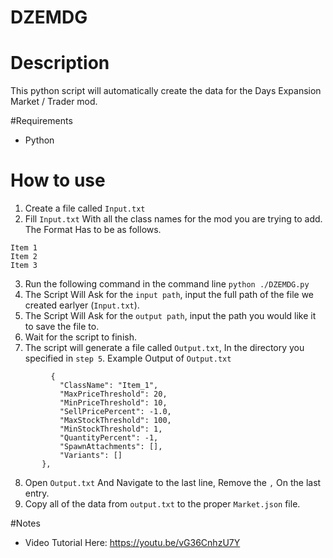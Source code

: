 # DZEMDG
# Description
  This python script will automatically create the data for the Days Expansion Market / Trader mod.

#Requirements
- Python

# How to use
 1. Create a file called ```Input.txt```
 2. Fill ```Input.txt``` With all the class names for the mod you are trying to add. The Format Has to be as follows.
 ```
 Item 1
 Item 2
 Item 3
 ```
 3. Run the following command in the command line ```python ./DZEMDG.py```
 4. The Script Will Ask for the ```input path```, input the full path of the file we created earlyer (```Input.txt```).
 5. The Script Will Ask for the ```output path```, input the path you would like it to save the file to.
 6. Wait for the script to finish.
 7. The script will generate a file called ```Output.txt```, In the directory you specified in ```step 5```.
 Example Output of ```Output.txt```
 ```
          {
            "ClassName": "Item_1",
            "MaxPriceThreshold": 20,
            "MinPriceThreshold": 10,
            "SellPricePercent": -1.0,
            "MaxStockThreshold": 100,
            "MinStockThreshold": 1,
            "QuantityPercent": -1,
            "SpawnAttachments": [],
            "Variants": []
        },
```  
8. Open ```Output.txt``` And Navigate to the last line, Remove the ```,``` On the last entry.
9. Copy all of the data from ```output.txt``` to the proper ```Market.json``` file.

#Notes
- Video Tutorial Here: https://youtu.be/vG36CnhzU7Y
